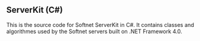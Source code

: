 ## ServerKit (C#)

This is the source code for Softnet ServerKit in C#. It contains classes and algorithmes used by the Softnet servers built on .NET Framework 4.0.
